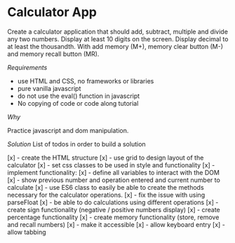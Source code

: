 # Calculator App

Create a calculator application that should add, subtract, multiple and divide any two numbers. Display at least 10 digits on the screen. Display decimal to at least the thousandth. With add memory (M+), memory clear button (M-) and memory recall button (MR).

*Requirements*
* use HTML and CSS, no frameworks or libraries
* pure vanilla javascript
* do not use the eval() function in javascript
* No copying of code or code along tutorial
  
*Why*

Practice javascript and dom manipulation. 

*Solution*
List of todos in order to build a solution

[x] - create the HTML structure
[x] - use grid to design layout of the calculator
[x] - set css classes to be used in style and functionality
[x] - implement functionality:
  [x] - define all variables to interact with the DOM
  [x] - show previous number and operation entered and current number to calculate
  [x] - use ES6 class to easily be able to create the methods necessary for the calculator operations.
  [x] - fix the issue with using parseFloat
  [x] - be able to do calculations using different operations
  [x] - create sign functionality (negative / positive numbers display)
  [x] - create percentage functionality
  [x] - create memory functionality (store, remove and recall numbers)
  [x] - make it accessible
    [x] - allow keyboard entry
    [x] - allow tabbing